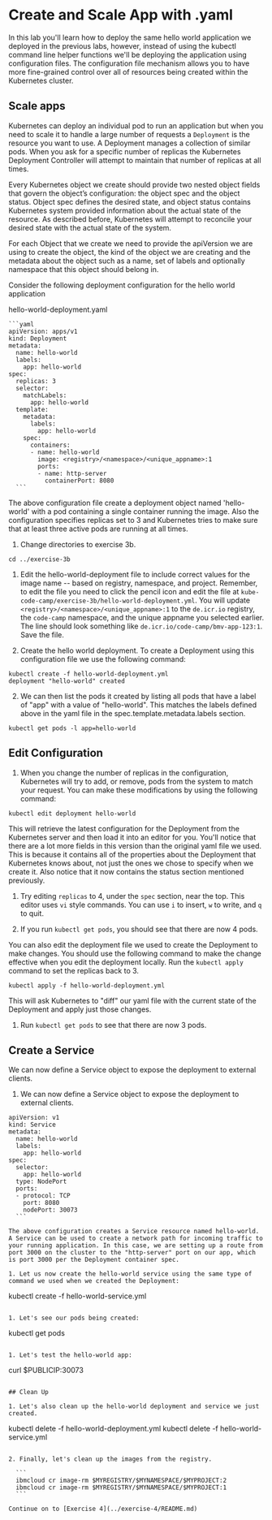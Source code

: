 # Create and Scale App with .yaml

In this lab you'll learn how to deploy the same hello world application we deployed in the previous labs, however, instead of using the kubectl command line helper functions we'll be deploying the application using configuration files. The configuration file mechanism allows you to have more fine-grained control over all of resources being created within the Kubernetes cluster.

## Scale apps

Kubernetes can deploy an individual pod to run an application but when you need to scale it to handle a large number of requests a `Deployment` is the resource you want to use. A Deployment manages a collection of similar pods. When you ask for a specific number of replicas the Kubernetes Deployment Controller will attempt to maintain that number of replicas at all times.

Every Kubernetes object we create should provide two nested object fields that govern the object’s configuration: the object spec and the object status. Object spec defines the desired state, and object status contains Kubernetes system provided information about the actual state of the resource. As described before, Kubernetes will attempt to reconcile your desired state with the actual state of the system.

For each Object that we create we need to provide the apiVersion we are using to create the object, the kind of the object we are creating and the metadata about the object such as a name, set of labels and optionally namespace that this object should belong in.

Consider the following deployment configuration for the hello world application

hello-world-deployment.yaml
    
    ```yaml
    apiVersion: apps/v1
    kind: Deployment
    metadata:
      name: hello-world
      labels:
        app: hello-world
    spec:
      replicas: 3
      selector:
        matchLabels:
          app: hello-world
      template:
        metadata:
          labels:
            app: hello-world
        spec:
          containers:
          - name: hello-world
            image: <registry>/<namespace>/<unique_appname>:1
            ports:
            - name: http-server
              containerPort: 8080
      ```

The above configuration file create a deployment object named 'hello-world' with a pod containing a single container running the image. Also the configuration specifies replicas set to 3 and Kubernetes tries to make sure that at least three active pods are running at all times.

1. Change directories to exercise 3b.
  ```
  cd ../exercise-3b
  ```

1. Edit the hello-world-deployment file to include correct values for the image name -- based on registry, namespace, and project.  Remember, to edit the file you need to click the pencil icon and edit the file at `kube-code-camp/exercise-3b/hello-world-deployment.yml`. You will update `<registry>/<namespace>/<unique_appname>:1` to the `de.icr.io` registry, the `code-camp` namespace, and the unique appname you selected earlier. The line should look something like `de.icr.io/code-camp/bmv-app-123:1`. Save the file.

1. Create the hello world deployment. To create a Deployment using this configuration file we use the following command:

  ```
  kubectl create -f hello-world-deployment.yml
  deployment "hello-world" created  
  ```

2. We can then list the pods it created by listing all pods that have a label of "app" with a value of "hello-world". This matches the labels defined above in the yaml file in the spec.template.metadata.labels section.

  ```
  kubectl get pods -l app=hello-world
  ```

## Edit Configuration

1. When you change the number of replicas in the configuration, Kubernetes will try to add, or remove, pods from the system to match your request. You can make these modifications by using the following command:

  ```
  kubectl edit deployment hello-world
  ```

  This will retrieve the latest configuration for the Deployment from the Kubernetes server and then load it into an editor for you. You'll notice that there are a lot more fields in this version than the original yaml file we used. This is because it contains all of the properties about the Deployment that Kubernetes knows about, not just the ones we chose to specify when we create it. Also notice that it now contains the status section mentioned previously.

1. Try editing `replicas` to 4, under the `spec` section, near the top. This editor uses `vi` style commands. You can use `i` to insert, `w` to write, and `q` to quit.

1. If you run `kubectl get pods`, you should see that there are now 4 pods.

  You can also edit the deployment file we used to create the Deployment to make changes. You should use the following command to make the change effective when you edit the deployment locally. Run the `kubectl apply` command to set the replicas back to 3.

  ```
  kubectl apply -f hello-world-deployment.yml
  ```
  This will ask Kubernetes to "diff" our yaml file with the current state of the Deployment and apply just those changes.

1. Run `kubectl get pods` to see that there are now 3 pods.

## Create a Service

We can now define a Service object to expose the deployment to external clients.

1. We can now define a Service object to expose the deployment to external clients.
  ```
  apiVersion: v1
  kind: Service
  metadata:
    name: hello-world
    labels:
      app: hello-world
  spec:
    selector:
      app: hello-world
    type: NodePort
    ports:
    - protocol: TCP
      port: 8080
      nodePort: 30073      
    ```

The above configuration creates a Service resource named hello-world. A Service can be used to create a network path for incoming traffic to your running application. In this case, we are setting up a route from port 3000 on the cluster to the "http-server" port on our app, which is port 3000 per the Deployment container spec.

1. Let us now create the hello-world service using the same type of command we used when we created the Deployment:
  ```
  kubectl create -f hello-world-service.yml
  ```

1. Let's see our pods being created:
  ```
  kubectl get pods
  ```

1. Let's test the hello-world app:

  ```
  curl $PUBLICIP:30073
  ```

## Clean Up

1. Let's also clean up the hello-world deployment and service we just created.
  ```
  kubectl delete -f hello-world-deployment.yml
  kubectl delete -f hello-world-service.yml
  ```

2. Finally, let's clean up the images from the registry.

    ```
    ibmcloud cr image-rm $MYREGISTRY/$MYNAMESPACE/$MYPROJECT:2
    ibmcloud cr image-rm $MYREGISTRY/$MYNAMESPACE/$MYPROJECT:1
    ```

Continue on to [Exercise 4](../exercise-4/README.md)